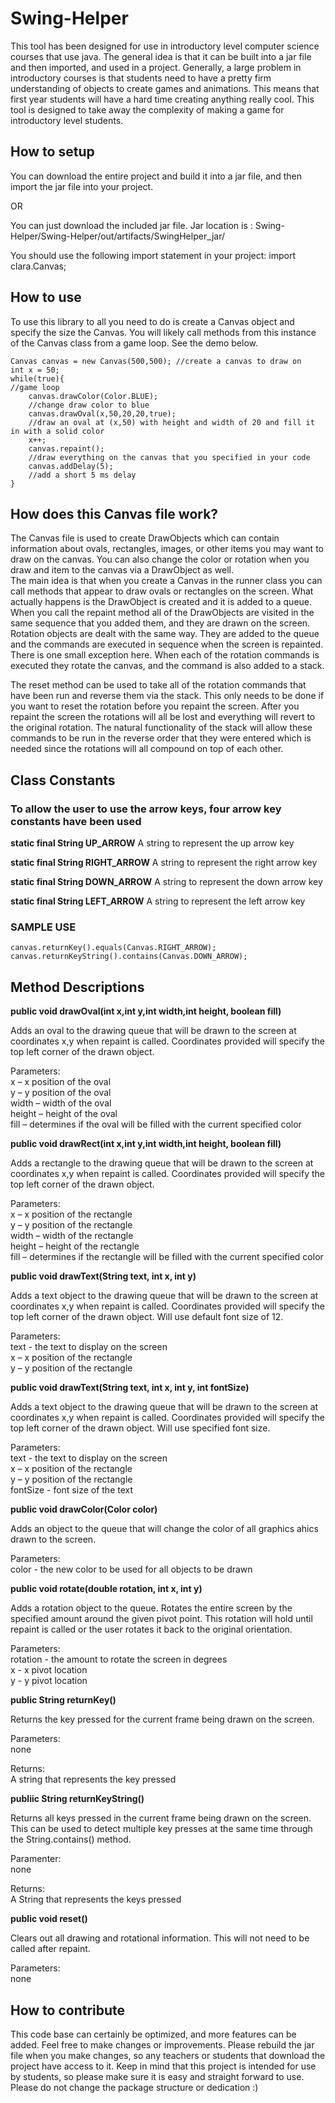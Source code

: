 # Swing-Helper
This tool has been designed for use in introductory level computer science courses that use java.  The general idea is that it can be built into a jar file and then imported, and used in a project.  Generally, a large problem in introductory courses is that students need to have a pretty firm understanding of objects to create games and animations.  This means that first year students will have a hard time creating anything really cool.  This tool is designed to take away the complexity of making a game for introductory level students.

## **How to setup**
You can download the entire project and build it into a jar file, and then import the jar file into your project.

OR

You can just download the included jar file.
Jar location is : Swing-Helper/Swing-Helper/out/artifacts/SwingHelper_jar/

You should use the following import statement in your project: import clara.Canvas;

## **How to use**
To use this library to all you need to do is create a Canvas object and specify the size the Canvas.  You will likely call methods from this instance of the Canvas class from a game loop.  See the demo below.
```
Canvas canvas = new Canvas(500,500); //create a canvas to draw on
int x = 50;
while(true){ 
//game loop
    canvas.drawColor(Color.BLUE); 
    //change draw color to blue
    canvas.drawOval(x,50,20,20,true); 
    //draw an oval at (x,50) with height and width of 20 and fill it in with a solid color
    x++;
    canvas.repaint(); 
    //draw everything on the canvas that you specified in your code
    canvas.addDelay(5);
    //add a short 5 ms delay
}
```
## **How does this Canvas file work?**

The Canvas file is used to create DrawObjects which can contain information about ovals, rectangles, images, or other items you may want to draw on the canvas.  You can also change the color or rotation when you draw and item to the canvas via a DrawObject as well.  
The main idea is that when you create a Canvas in the runner class you can call methods that appear to draw ovals or rectangles on the screen.  What actually happens is the DrawObject is created and it is added to a queue.  When you call the repaint method all of the DrawObjects are visited in the same sequence that you added them, and they are drawn on the screen. Rotation objects are dealt with the same way.  They are added to the queue and the commands are executed in sequence when the screen is repainted.  There is one small exception here.  When each of the rotation commands is executed they rotate the canvas, and the command is also added to a stack.

The reset method can be used to take all of the rotation commands that have been run and reverse them via the stack.  This only needs to be done if you want to reset the rotation before you repaint the screen.  After you repaint the screen the rotations will all be lost and everything will revert to the original rotation.  The natural functionality of the stack will allow these commands to be run in the reverse order that they were entered which is needed since the rotations will all compound on top of each other. 

## **Class Constants**
### **To allow the user to use the arrow keys, four arrow key constants have been used**

**static final String UP_ARROW**
A string to represent the up arrow key

**static final String RIGHT_ARROW**
A string to represent the right arrow key

**static final String DOWN_ARROW**
A string to represent the down arrow key

**static final String LEFT_ARROW**
A string to represent the left arrow key

### **SAMPLE USE**
```
canvas.returnKey().equals(Canvas.RIGHT_ARROW);
canvas.returnKeyString().contains(Canvas.DOWN_ARROW);
```

## **Method Descriptions**


**public void drawOval(int x,int y,int width,int height, boolean fill)**

Adds an oval to the drawing queue that will be drawn to the screen at coordinates x,y when repaint is called.  Coordinates provided will specify the top left corner of the drawn object.

Parameters:<br />
x – x position of the oval<br />
y – y position of the oval<br />
width – width of the oval<br />
height – height of the oval<br />
fill – determines if the oval will be filled with the current specified color<br />


**public void drawRect(int x,int y,int width,int height, boolean fill)**

Adds a rectangle to the drawing queue that will be drawn to the screen at coordinates x,y when repaint is called.  Coordinates provided will specify the top left corner of the drawn object.

Parameters:<br />
x – x position of the rectangle<br />
y – y position of the rectangle<br />
width – width of the rectangle<br />
height – height of the rectangle<br />
fill – determines if the rectangle will be filled with the current specified color<br />


**public void drawText(String text, int x, int y)**

Adds a text object to the drawing queue that will be drawn to the screen at coordinates x,y when repaint is called.  Coordinates provided will specify the top left corner of the drawn object. Will use default font size of 12. 

Parameters:<br />
text - the text to display on the screen<br />
x – x position of the rectangle<br />
y – y position of the rectangle<br />


**public void drawText(String text, int x, int y, int fontSize)**

Adds a text object to the drawing queue that will be drawn to the screen at coordinates x,y when repaint is called.  Coordinates provided will specify the top left corner of the drawn object. Will use specified font size.

Parameters:<br />
text - the text to display on the screen<br />
x – x position of the rectangle<br />
y – y position of the rectangle<br />
fontSize - font size of the text


**public void drawColor(Color color)**

Adds an object to the queue that will change the color of all graphics  ahics drawn to the screen.

Parameters:<br />
color - the new color to be used for all objects to be drawn<br />



**public void rotate(double rotation, int x, int y)**

Adds a rotation object to the queue. Rotates the entire screen by the specified amount around the given pivot point.  This rotation will hold until repaint is called or the user rotates it back to the original orientation.  

Parameters:<br />
rotation - the amount to rotate the screen in degrees<br />
x - x pivot location<br />
y - y pivot location<br />



**public String returnKey()**

Returns the key pressed for the current frame being drawn on the screen.

Parameters:<br />
none

Returns:<br />
A string that represents the key pressed


**publiic String returnKeyString()**

Returns all keys pressed in the current frame being drawn on the screen. This can be used to detect multiple key presses at the same time through the String.contains() method.

Paramenter:<br />
none

Returns:<br />
A String that represents the keys pressed


**public void reset()**

Clears out all drawing and rotational information.  This will not need to be called after repaint.

Parameters:<br />
none



## **How to contribute**
This code base can certainly be optimized, and more features can be added.  Feel free to make changes or improvements.  Please rebuild the jar file when you make changes, so any teachers or students that download the project have access to it.  Keep in mind that this project is intended for use by students, so please make sure it is easy and straight forward to use.  Please do not change the package structure or dedication :)